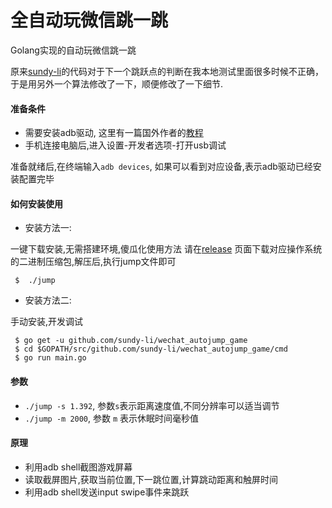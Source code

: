 # 全自动玩微信跳一跳
Golang实现的自动玩微信跳一跳

原来[sundy-li](https://github.com/sundy-li/wechat_autojump_game)的代码对于下一个跳跃点的判断在我本地测试里面很多时候不正确，于是用另外一个算法修改了一下，顺便修改了一下细节.

#### 准备条件
- 需要安装adb驱动, 这里有一篇国外作者的[教程](https://www.xda-developers.com/install-adb-windows-macos-linux/)
- 手机连接电脑后,进入设置-开发者选项-打开usb调试

准备就绪后,在终端输入`adb devices`, 如果可以看到对应设备,表示adb驱动已经安装配置完毕


#### 如何安装使用
- 安装方法一:

 一键下载安装,无需搭建环境,傻瓜化使用方法
请在[release](https://github.com/sundy-li/wechat_autojump_game/releases) 页面下载对应操作系统的二进制压缩包,解压后,执行jump文件即可

```
 $  ./jump 
```

- 安装方法二: 

手动安装,开发调试
```
 $ go get -u github.com/sundy-li/wechat_autojump_game
 $ cd $GOPATH/src/github.com/sundy-li/wechat_autojump_game/cmd
 $ go run main.go
```


#### 参数
- `./jump -s 1.392`, 参数`s`表示距离速度值,不同分辨率可以适当调节
- `./jump -m 2000`, 参数 `m` 表示休眠时间毫秒值

#### 原理
- 利用adb shell截图游戏屏幕
- 读取截屏图片,获取当前位置,下一跳位置,计算跳动距离和触屏时间
- 利用adb shell发送input swipe事件来跳跃





